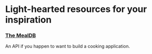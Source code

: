 # Light-hearted resources for your inspiration

### [The MealDB](https://www.themealdb.com/api.php)

An API if you happen to want to build a cooking application.
